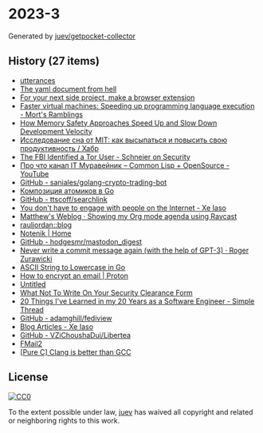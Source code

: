 # 2023-3

Generated by [juev/getpocket-collector](https://github.com/juev/getpocket-collector)

## History (27 items)

- [utterances](https://utteranc.es)
- [The yaml document from hell](https://ruudvanasseldonk.com/2023/01/11/the-yaml-document-from-hell)
- [For your next side project, make a browser extension](https://www.geoffreylitt.com/2023/01/08/for-your-next-side-project-make-a-browser-extension.html)
- [Faster virtual machines: Speeding up programming language execution - Mort's Ramblings](https://mort.coffee/home/fast-interpreters/)
- [How Memory Safety Approaches Speed Up and Slow Down Development Velocity](https://verdagon.dev/blog/when-to-use-memory-safe-part-2)
- [Исследование сна от MIT: как высыпаться и повысить свою продуктивность / Хабр](https://habr.com/ru/companies/first/articles/710772/)
- [The FBI Identified a Tor User - Schneier on Security](https://www.schneier.com/blog/archives/2023/01/the-fbi-identified-a-tor-user.html)
- [Про что канал IT Муравейник – Common Lisp + OpenSource - YouTube](https://www.youtube.com/watch?v=kBR1XvsK9LM)
- [GitHub - saniales/golang-crypto-trading-bot](https://github.com/saniales/golang-crypto-trading-bot)
- [Композиция атомиков в Go](https://antonz.ru/atomics-composition/)
- [GitHub - ttscoff/searchlink](https://github.com/ttscoff/searchlink)
- [You don't have to engage with people on the Internet - Xe Iaso](https://xeiaso.net/blog/lesson-online-feedback/)
- [Matthew's Weblog · Showing my Org mode agenda using Raycast](https://mken.weblog.lol/2023/01/showing-my-org-mode-agenda-using-raycast)
- [rauljordan::blog](https://rauljordan.com/rust-concepts-i-wish-i-learned-earlier/)
- [Notenik | Home](https://notenik.app/index.html)
- [GitHub - hodgesmr/mastodon_digest](https://github.com/hodgesmr/mastodon_digest)
- [Never write a commit message again (with the help of GPT-3) · Roger Zurawicki](https://zura.wiki/post/never-write-a-commit-message-again-with-the-help-of-gpt-3/)
- [ASCII String to Lowercase in Go](https://www.openmymind.net/ASCII_String_To_Lowercase_in_Go/)
- [How to encrypt an email | Proton](https://proton.me/blog/how-to-encrypt-email)
- [Untitled](https://www.troyhunt.com/pwned-or-bot/)
- [What Not To Write On Your Security Clearance Form](https://milk.com/wall-o-shame/security_clearance.html)
- [20 Things I've Learned in my 20 Years as a Software Engineer - Simple Thread](https://www.simplethread.com/20-things-ive-learned-in-my-20-years-as-a-software-engineer/)
- [GitHub - adamghill/fediview](https://github.com/adamghill/fediview)
- [Blog Articles - Xe Iaso](https://xeiaso.net/blog/)
- [GitHub - VZiChoushaDui/Libertea](https://github.com/VZiChoushaDui/Libertea)
- [FMail2](https://fmail-app.fr)
- [[Pure C] Clang is better than GCC](https://yurichev.org/clang/)

## License

[![CC0](https://mirrors.creativecommons.org/presskit/buttons/88x31/svg/cc-zero.svg)](https://creativecommons.org/publicdomain/zero/1.0/)

To the extent possible under law, [juev](https://github.com/juev) has waived all copyright and related or neighboring rights to this work.
